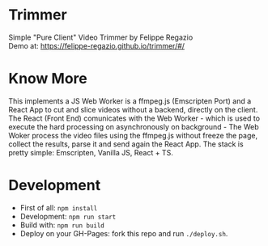 # Trimmer

Simple "Pure Client" Video Trimmer by Felippe Regazio  
Demo at: https://felippe-regazio.github.io/trimmer/#/

# Know More

This implements a JS Web Worker is a ffmpeg.js (Emscripten Port) and a React App to cut and slice videos without a backend, directly on the client. The React (Front End) comunicates with the Web Worker - which is used to execute the hard processing on asynchronously on background - The Web Woker process the video files using the ffmpeg.js without freeze the page, collect the results, parse it and send again the React App. The stack is pretty simple: Emscripten, Vanilla JS, React + TS.

# Development

- First of all: `npm install`
- Development: `npm run start`
- Build with: `npm run build`
- Deploy on your GH-Pages: fork this repo and run `./deploy.sh`.

